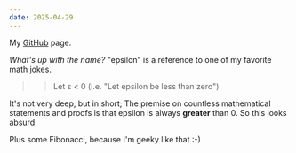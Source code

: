 ```yaml
---
date: 2025-04-29
---
```

My [GitHub](https://github.com/epsilon0112358/) page.

*What's up with the name?*
"epsilon" is a reference to one of my favorite math jokes.
>> Let ε < 0 (i.e. "Let epsilon be less than zero")

It's not very deep, but in short; The premise on countless mathematical statements and proofs is that epsilon is always **greater** than 0. So this looks absurd.

Plus some Fibonacci, because I'm geeky like that :-)